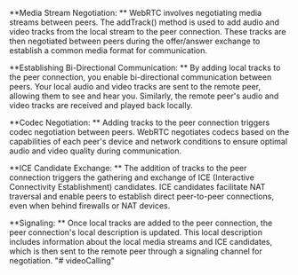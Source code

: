 **Media Stream Negotiation: **
WebRTC involves negotiating media streams between peers. The addTrack() method is used to add audio and video tracks from the local stream to the peer connection. These tracks are then negotiated between peers during the offer/answer exchange to establish a common media format for communication.

**Establishing Bi-Directional Communication: **
By adding local tracks to the peer connection, you enable bi-directional communication between peers. Your local audio and video tracks are sent to the remote peer, allowing them to see and hear you. Similarly, the remote peer's audio and video tracks are received and played back locally.

**Codec Negotiation: **
Adding tracks to the peer connection triggers codec negotiation between peers. WebRTC negotiates codecs based on the capabilities of each peer's device and network conditions to ensure optimal audio and video quality during communication.

**ICE Candidate Exchange: **
The addition of tracks to the peer connection triggers the gathering and exchange of ICE (Interactive Connectivity Establishment) candidates. ICE candidates facilitate NAT traversal and enable peers to establish direct peer-to-peer connections, even when behind firewalls or NAT devices.

**Signaling: **
Once local tracks are added to the peer connection, the peer connection's local description is updated. This local description includes information about the local media streams and ICE candidates, which is then sent to the remote peer through a signaling channel for negotiation.
"# videoCalling" 
